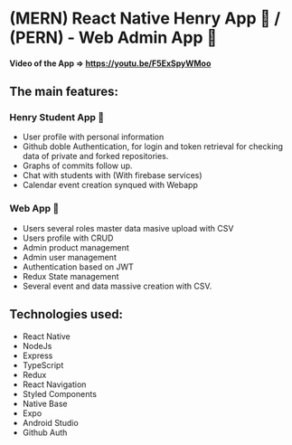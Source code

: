# (MERN) React Native Henry App 📱 / (PERN) - Web Admin App 📰

#### Video of the App => https://youtu.be/F5ExSpyWMoo

## The main features:

### Henry Student App 📱

- User profile with personal information
- Github doble Authentication, for login and token retrieval for checking data of private and forked repositories.
- Graphs of commits follow up.
- Chat with students with (With firebase services)
- Calendar event creation synqued with Webapp

### Web App 📰
- Users several roles master data masive upload with CSV
- Users profile with CRUD
- Admin product management
- Admin user management
- Authentication based on JWT
- Redux State management
- Several event and data massive creation with CSV.


## Technologies used:
- React Native
- NodeJs
- Express
- TypeScript
- Redux
- React Navigation
- Styled Components
- Native Base
- Expo
- Android Studio
- Github Auth

